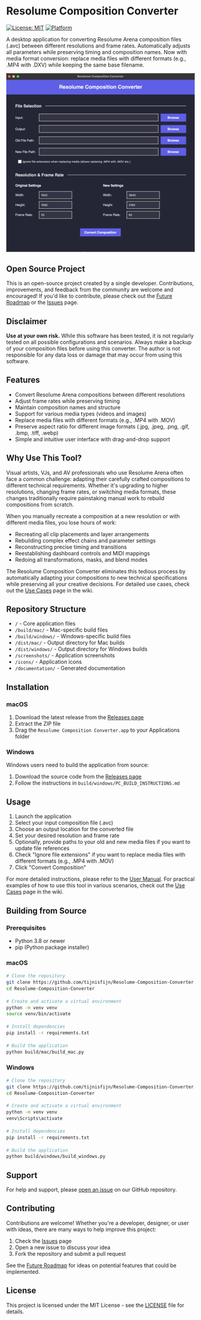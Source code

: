 # Resolume Composition Converter

[![License: MIT](https://img.shields.io/badge/License-MIT-blue.svg)](https://opensource.org/licenses/MIT)
[![Platform](https://img.shields.io/badge/platform-macOS-lightgrey.svg)](https://www.apple.com/macos)

A desktop application for converting Resolume Arena composition files (.avc) between different resolutions and frame rates. Automatically adjusts all parameters while preserving timing and composition names. Now with media format conversion: replace media files with different formats (e.g., .MP4 with .DXV) while keeping the same base filename.

![Resolume Composition Converter](screenshots/app_screenshot.png)

## Open Source Project

This is an open-source project created by a single developer. Contributions, improvements, and feedback from the community are welcome and encouraged! If you'd like to contribute, please check out the [Future Roadmap](https://github.com/tijnisfijn/Resolume-Composition-Converter/wiki/Future-Roadmap) or the [Issues](https://github.com/tijnisfijn/Resolume-Composition-Converter/issues) page.

## Disclaimer

**Use at your own risk.** While this software has been tested, it is not regularly tested on all possible configurations and scenarios. Always make a backup of your composition files before using this converter. The author is not responsible for any data loss or damage that may occur from using this software.

## Features

- Convert Resolume Arena compositions between different resolutions
- Adjust frame rates while preserving timing
- Maintain composition names and structure
- Support for various media types (videos and images)
- Replace media files with different formats (e.g., .MP4 with .MOV)
- Preserve aspect ratio for different image formats (.jpg, .jpeg, .png, .gif, .bmp, .tiff, .webp)
- Simple and intuitive user interface with drag-and-drop support

## Why Use This Tool?

Visual artists, VJs, and AV professionals who use Resolume Arena often face a common challenge: adapting their carefully crafted compositions to different technical requirements. Whether it's upgrading to higher resolutions, changing frame rates, or switching media formats, these changes traditionally require painstaking manual work to rebuild compositions from scratch.

When you manually recreate a composition at a new resolution or with different media files, you lose hours of work:
- Recreating all clip placements and layer arrangements
- Rebuilding complex effect chains and parameter settings
- Reconstructing precise timing and transitions
- Reestablishing dashboard controls and MIDI mappings
- Redoing all transformations, masks, and blend modes

The Resolume Composition Converter eliminates this tedious process by automatically adapting your compositions to new technical specifications while preserving all your creative decisions. For detailed use cases, check out the [Use Cases](https://github.com/tijnisfijn/Resolume-Composition-Converter/wiki/Use-Cases) page in the wiki.

## Repository Structure

- `/` - Core application files
- `/build/mac/` - Mac-specific build files
- `/build/windows/` - Windows-specific build files
- `/dist/mac/` - Output directory for Mac builds
- `/dist/windows/` - Output directory for Windows builds
- `/screenshots/` - Application screenshots
- `/icons/` - Application icons
- `/documentation/` - Generated documentation

## Installation

### macOS

1. Download the latest release from the [Releases page](https://github.com/tijnisfijn/Resolume-Composition-Converter/releases)
2. Extract the ZIP file
3. Drag the `Resolume Composition Converter.app` to your Applications folder

### Windows

Windows users need to build the application from source:

1. Download the source code from the [Releases page](https://github.com/tijnisfijn/Resolume-Composition-Converter/releases)
2. Follow the instructions in `build/windows/PC_BUILD_INSTRUCTIONS.md`

## Usage

1. Launch the application
2. Select your input composition file (.avc)
3. Choose an output location for the converted file
4. Set your desired resolution and frame rate
5. Optionally, provide paths to your old and new media files if you want to update file references
6. Check "Ignore file extensions" if you want to replace media files with different formats (e.g., .MP4 with .MOV)
7. Click "Convert Composition"

For more detailed instructions, please refer to the [User Manual](MANUAL.md). For practical examples of how to use this tool in various scenarios, check out the [Use Cases](https://github.com/tijnisfijn/Resolume-Composition-Converter/wiki/Use-Cases) page in the wiki.

## Building from Source

### Prerequisites

- Python 3.8 or newer
- pip (Python package installer)

### macOS

```bash
# Clone the repository
git clone https://github.com/tijnisfijn/Resolume-Composition-Converter.git
cd Resolume-Composition-Converter

# Create and activate a virtual environment
python -m venv venv
source venv/bin/activate

# Install dependencies
pip install -r requirements.txt

# Build the application
python build/mac/build_mac.py
```

### Windows

```bash
# Clone the repository
git clone https://github.com/tijnisfijn/Resolume-Composition-Converter.git
cd Resolume-Composition-Converter

# Create and activate a virtual environment
python -m venv venv
venv\Scripts\activate

# Install dependencies
pip install -r requirements.txt

# Build the application
python build/windows/build_windows.py
```

## Support

For help and support, please [open an issue](https://github.com/tijnisfijn/Resolume-Composition-Converter/issues) on our GitHub repository.

## Contributing

Contributions are welcome! Whether you're a developer, designer, or user with ideas, there are many ways to help improve this project:

1. Check the [Issues](https://github.com/tijnisfijn/Resolume-Composition-Converter/issues) page
2. Open a new issue to discuss your idea
3. Fork the repository and submit a pull request

See the [Future Roadmap](https://github.com/tijnisfijn/Resolume-Composition-Converter/wiki/Future-Roadmap) for ideas on potential features that could be implemented.

## License

This project is licensed under the MIT License - see the [LICENSE](LICENSE) file for details.